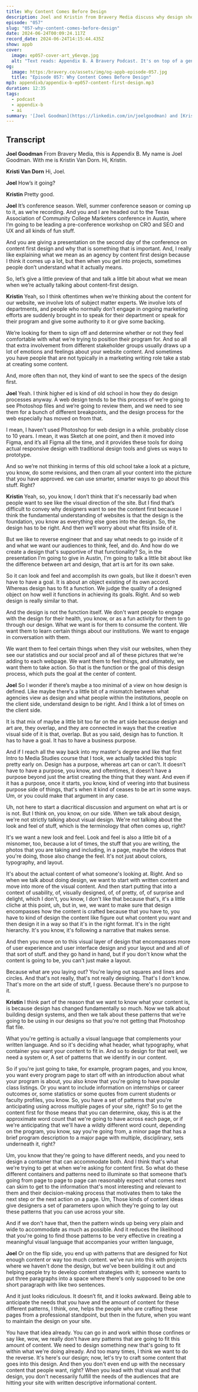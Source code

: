 ```yaml
---
title: Why Content Comes Before Design
description: Joel and Kristin from Bravery Media discuss why design should always follow content creation for higher education websites.
episode: "057"
slug: "057-why-content-comes-before-design"
date: 2024-06-24T00:09:24.117Z
record_date: 2024-06-24T14:15:44.435Z
show: appb
cover:
  image: ep057-cover-art_y6evqe.jpg
  alt: "Text reads: Appendix B. A Bravery Podcast. It's on top of a generative AI render of a room with a desk in the corner. The tall ceilings have hundreds of written pages hanging from them."
og:
  image: https:/bravery.co/assets/img/og-appb-episode-057.jpg
  title: "Episode 057: Why Content Comes Before Design"
mp3: appendixb/appendix-b-ep057-content-first-design.mp3
duration: 12:35
tags:
  - podcast
  - appendix-b
  - ai
summary: '[Joel Goodman](https://linkedin.com/in/joelgoodman) and [Kristin Van Dorn](https://linkedin.com/in/kristinvandorn) discuss key insights into content-first design, especially within the context of higher education websites. They delve into the importance of designing around content needs rather than trying to fit content into pre-made designs. Kristin emphasizes the necessity of creating a design system that accommodates varied content types and structures to ensure consistent user experience. The conversation sheds light on how using a content-focused approach can lead to more functional, effective websites that meet both user and business goals.'
---
```

## Transcript

**Joel Goodman**
From Bravery Media, this is Appendix B. My name is Joel Goodman. With me is Kristin Van Dorn. Hi, Kristin.

**Kristi Van Dorn**
Hi, Joel.

**Joel**
How’s it going?

**Kristin**
Pretty good.

**Joel**
It’s conference season. Well, summer conference season or coming up to it, as we’re recording. And you and I are headed out to the Texas Association of Community College Marketers conference in Austin, where I’m going to be leading a pre-conference workshop on CRO and SEO and UX and all kinds of fun stuff.

And you are giving a presentation on the second day of the conference on content first design and why that is something that is important. And, I really like explaining what we mean as an agency by content first design because I think it comes up a lot, but then when you get into projects, sometimes people don’t understand what it actually means.

So, let’s give a little preview of that and talk a little bit about what we mean when we’re actually talking about content-first design.

**Kristin**
Yeah, so I think oftentimes when we’re thinking about the content for our website, we involve lots of subject matter experts. We involve lots of departments, and people who normally don’t engage in ongoing marketing efforts are suddenly brought in to speak for their department or speak for their program and give some authority to it or give some backing.

We’re looking for them to sign off and determine whether or not they feel comfortable with what we’re trying to position their program for. And so all that extra involvement from different stakeholder groups usually draws up a lot of emotions and feelings about your website content. And sometimes you have people that are not typically in a marketing writing role take a stab at creating some content.

And, more often than not, they kind of want to see the specs of the design first.

**Joel**
Yeah. I think higher ed is kind of old school in how they do design processes anyway. A web design tends to be this process of we’re going to see Photoshop files and we’re going to review them, and we need to see them for a bunch of different breakpoints, and the design process for the web especially has moved on from that.

I mean, I haven't used Photoshop for web design in a while. probably close to 10 years. I mean, it was Sketch at one point, and then it moved into Figma, and it’s all Figma all the time, and it provides these tools for doing actual responsive design with traditional design tools and gives us ways to prototype.

And so we’re not thinking in terms of this old school take a look at a picture, you know, do some revisions, and then cram all your content into the picture that you have approved. we can use smarter, smarter ways to go about this stuff. Right?

**Kristin**
Yeah, so, you know, I don’t think that it's necessarily bad when people want to see like the visual direction of the site. But I find that’s difficult to convey why designers want to see the content first because I think the fundamental understanding of websites is that the design is the foundation, you know as everything else goes into the design. So, the design has to be right. And then we’ll worry about what fits inside of it.

But we like to reverse engineer that and say what needs to go inside of it and what we want our audiences to think, feel, and do. And how do we create a design that's supportive of that functionality? So, in the presentation I'm going to give in Austin, I'm going to talk a little bit about like the difference between art and design, that art is art for its own sake.

So it can look and feel and accomplish its own goals, but like it doesn't even have to have a goal. It is about an object existing of its own accord. Whereas design has to fit a function. We judge the quality of a designed object on how well it functions in achieving its goals. Right. And so web design is really similar to that.

And the design is not the function itself. We don't want people to engage with the design for their health, you know, or as a fun activity for them to go through our design. What we want is for them to consume the content. We want them to learn certain things about our institutions. We want to engage in conversation with them.

We want them to feel certain things when they visit our websites, when they see our statistics and our social proof and all of these pictures that we're adding to each webpage. We want them to feel things, and ultimately, we want them to take action. So that is the function or the goal of this design process, which puts the goal at the center of content.

**Joel**
So I wonder if there’s maybe a too minimal of a view on how design is defined. Like maybe there's a little bit of a mismatch between what agencies view as design and what people within the institutions, people on the client side, understand design to be right. And I think a lot of times on the client side.

It is that mix of maybe a little bit too far on the art side because design and art are, they overlap, and they are connected in ways that the creative visual side of it is that, overlap. But as you said, design has to function. It has to have a goal. It has to have a business purpose.

And if I reach all the way back into my master's degree and like that first Intro to Media Studies course that I took, we actually tackled this topic pretty early on. Design has a purpose, whereas art can or can't. It doesn’t have to have a purpose, you know, and oftentimes, it doesn’t have a purpose beyond just the artist creating the thing that they want. And even if it has a purpose, once it starts, you know, kind of veering into that business purpose side of things, that's when it kind of ceases to be art in some ways. Um, or you could make that argument in any case.

Uh, not here to start a diacritical discussion and argument on what art is or is not. But I think on, you know, on our side. When we talk about design, we're not strictly talking about visual design. We're not talking about the look and feel of stuff, which is the terminology that often comes up, right?

It's we want a new look and feel. Look and feel is also a little bit of a misnomer, too, because a lot of times, the stuff that you are writing, the photos that you are taking and including, in a page, maybe the videos that you're doing, those also change the feel. It's not just about colors, typography, and layout.

It's about the actual content of what someone's looking at. Right. And so when we talk about doing design, we want to start with written content and move into more of the visual content. And then start putting that into a context of usability, of, visually designed, of, of pretty, of, of surprise and delight, which I don't, you know, I don't like that because that's, it's a little cliche at this point, uh, but in, we, we want to make sure that design encompasses how the content is crafted because that you have to, you have to kind of design the content like figure out what content you want and then design it in a way so that it's in the right format. It's in the right hierarchy. It's you know, it's following a narrative that makes sense.

And then you move on to this visual layer of design that encompasses more of user experience and user interface design and your layout and and all of that sort of stuff. and they go hand in hand, but if you don't know what the content is going to be, you can't just make a layout.

Because what are you laying out? You're laying out squares and lines and circles. And that's not really, that's not really designing. That's I don't know. That's more on the art side of stuff, I guess. Because there's no purpose to it.

**Kristin**
I think part of the reason that we want to know what your content is, is because design has changed fundamentally so much. Now we talk about building design systems, and then we talk about these patterns that we're going to be using in our designs so that you're not getting that Photoshop flat file.

What you're getting is actually a visual language that complements your written language. And so it's deciding what header, what typography, what container you want your content to fit in. And so to design for that well, we need a system or, A set of patterns that we identify in our content.

So if you're just going to take, for example, program pages, and you know, you want every program page to start off with an introduction about what your program is about, you also know that you're going to have popular class listings. Or you want to include information on internships or career outcomes or, some statistics or some quotes from current students or faculty profiles, you know. So, you have a set of patterns that you're anticipating using across multiple pages of your site, right? So to get the content first for those means that you can determine, okay, this is at the approximate word count that we're going to have across each page, or if we're anticipating that we'll have a wildly different word count, depending on the program, you know, say you're going from, a minor page that has a brief program description to a major page with multiple, disciplinary, sets underneath it, right?

Um, you know that they're going to have different needs, and you need to design a container that can accommodate both. And I think that's what we're trying to get at when we're asking for content first. So what do these different containers and patterns need to illuminate so that someone that’s going from page to page to page can reasonably expect what comes next can skim to get to the information that's most interesting and relevant to them and their decision-making process that motivates them to take the next step or the next action on a page. Um, Those kinds of content ideas give designers a set of parameters upon which they're going to lay out these patterns that you can use across your site.

And if we don't have that, then the pattern winds up being very plain and wide to accommodate as much as possible. And it reduces the likelihood that you're going to find those patterns to be very effective in creating a meaningful visual language that accompanies your written language,

**Joel**
Or on the flip side, you end up with patterns that are designed for Not enough content or way too much content. we've run into this with projects where we haven't done the design, but we've been building it out and helping people try to develop content strategies with it; someone wants to put three paragraphs into a space where there's only supposed to be one short paragraph with like two sentences.

And it just looks ridiculous. It doesn’t fit, and it looks awkward. Being able to anticipate the needs that you have and the amount of content for these different patterns, I think, one, helps the people who are crafting these pages from a professional standpoint, but then in the future, when you want to maintain the design on your site.

You have that idea already. You can go in and work within those confines or say like, wow, we really don't have any patterns that are going to fit this amount of content. We need to design something new that's going to fit within what we're doing already. And too many times, I think we want to do the reverse. It's here's our design; now, let's try to craft some content that goes into this design. And then you don't even end up with the necessary content that people want, right? When you lead with that visual and that design, you don't necessarily fulfill the needs of the audiences that are hitting your site with written descriptive informational content.